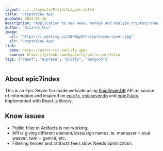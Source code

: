 ```yaml
---
layout: ../../layouts/ProjectLayout.astro
title: 'CryptoView App'
pubDate: 2023-01-10
description: "Application to see news, manage and analyze cryptocurrencies."
author: "Ricardo Chu"
image:
  url: "https://i.postimg.cc/zBPWgy0Y/cryptoview-cover.jpg"
  alt: "CryptoView App"
link:
  demo: https://astro-rcz.netlify.app/
  source: https://github.com/kypexfly/astro-portfolio
tags: ["react", "express", "plotly", "mongodb"]
---
```


## About epic7index

This is an Epic Seven fan made webside using [EpicSevenDB](https://api.epicsevendb.com/) API as source of information and inspired on [epic7x](https://epic7x.com/), [epicsevendb](https://epicsevendb.com/) and [epic7stats](https://www.epic7stats.com/).
Implemented with React.js library.

## Know issues

* Public filter in Artifacts is not working.
* API is giving different element/class/sign names, ie. manauser = soul weaver, twin = gemini, etc.
* Filtering heroes and artifacts feels slow. Needs optimization.